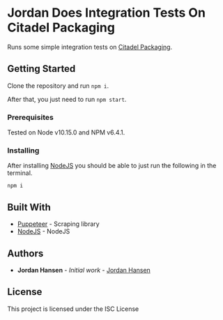 # Jordan Does Integration Tests On Citadel Packaging

Runs some simple integration tests on [Citadel Packaging](https://www.citadelpackaging.com/).

## Getting Started

Clone the repository and run `npm i`. 

After that, you just need to run `npm start`.

### Prerequisites

Tested on Node v10.15.0 and NPM v6.4.1.

### Installing

After installing [NodeJS](https://nodejs.org/en/) you should be able to just run the following in the terminal.

```
npm i
```

## Built With

* [Puppeteer](https://github.com/GoogleChrome/puppeteer) - Scraping library
* [NodeJS](https://nodejs.org/en/) - NodeJS

## Authors

* **Jordan Hansen** - *Initial work* - [Jordan Hansen](https://github.com/aarmora)


## License

This project is licensed under the ISC License
